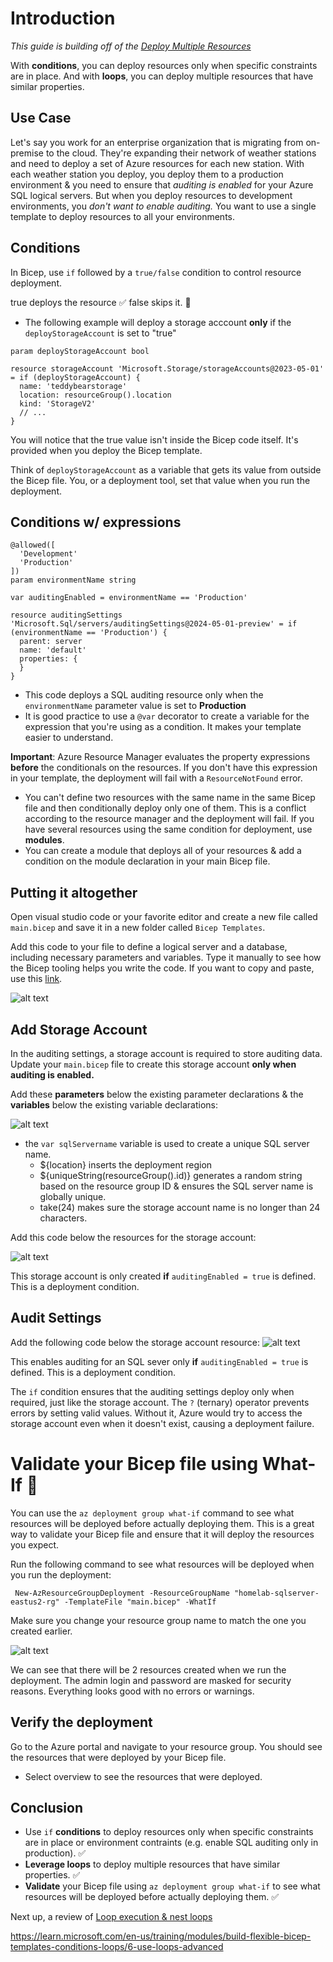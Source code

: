 # Introduction 
*This guide is building off of the [Deploy Multiple Resources](./DeployMultipleResources.md)*

With **conditions**, you can deploy resources only when specific constraints are in place. And with **loops**, you can deploy multiple resources that have similar properties.

## Use Case
Let's say you work for an enterprise organization that is migrating from on-premise to the cloud. 
They're expanding their network of weather stations and need to deploy a set of Azure resources for each new station.
With each weather station you deploy, you deploy them to a production environment & you need to ensure that <em>auditing is enabled</em> for your Azure SQL logical servers.
But when you deploy resources to development environments, you <em>don't want to enable auditing.</em> You want to use a single template to deploy resources to all your environments.

## Conditions
In Bicep, use ```if``` followed by a ```true/false``` condition to control resource deployment.  

<bold>true</bold> deploys the resource ✅
<bold>false</bold> skips it. 🚫

+ The following example will deploy a storage acccount **only** if the ```deployStorageAccount``` is set to "true"
```bicep
param deployStorageAccount bool

resource storageAccount 'Microsoft.Storage/storageAccounts@2023-05-01' = if (deployStorageAccount) {
  name: 'teddybearstorage'
  location: resourceGroup().location
  kind: 'StorageV2'
  // ...
}
```

You will notice that the true value isn't inside the Bicep code itself.  It's provided when you deploy the Bicep template.

Think of ```deployStorageAccount``` as a variable that gets its value from outside the Bicep file.  You, or a deployment tool, set that value when you run the deployment.

## Conditions w/ expressions
```bicep
@allowed([
  'Development'
  'Production'
])
param environmentName string

var auditingEnabled = environmentName == 'Production'

resource auditingSettings 'Microsoft.Sql/servers/auditingSettings@2024-05-01-preview' = if (environmentName == 'Production') {
  parent: server
  name: 'default'
  properties: {
  }
}
```

+ This code deploys a SQL auditing resource only when the ```environmentName``` parameter value is set to **Production**
+ It is good practice to use a ```@var``` decorator to create a variable for the expression that you're using as a condition. It makes your template easier to understand.

**Important**:  Azure Resource Manager evaluates the property expressions **before** the conditionals on the resources. If you don't have this expression in your template, the deployment will fail with a ```ResourceNotFound``` error.
+ You can't define two resources with the same name in the same Bicep file and then conditionally deploy only one of them. This is a conflict according to the resource manager and the deployment will fail. If you have several resources using the same condition for deployment, use **modules**.
+  You can create a module that deploys all of your resources & add a condition on the module declaration in your main Bicep file.

## Putting it altogether

Open visual studio code or your favorite editor and create a new file called ```main.bicep``` and save it in a new folder called ```Bicep Templates```.

Add this code to your file to define a logical server and a database, including necessary parameters and variables. Type it manually to see how the Bicep tooling helps you write the code. If you want to copy and paste, use this [link](https://learn.microsoft.com/en-us/training/modules/build-flexible-bicep-templates-conditions-loops/3-exercise-conditions?pivots=powershell).

![alt text](https://i.imgur.com/y2AzQvr.png)

## Add Storage Account
In the auditing settings, a storage account is required to store auditing data. Update your ```main.bicep``` file to create this storage account **only when auditing is enabled.**

Add these **parameters** below the existing parameter declarations & the **variables** below the existing variable declarations:

![alt text](https://i.imgur.com/9gELNzq.png)

+ the ```var sqlServername``` variable is used to create a unique SQL server name.
  + ${location} inserts the deployment region
  + ${uniqueString(resourceGroup().id)} generates a random string based on the resource group ID & ensures the SQL server name is globally unique. 
  + take(24) makes sure the storage account name is no longer than 24 characters.

 Add this code below the resources for the storage account:

 ![alt text](https://i.imgur.com/zNhgnCm.png)

 This storage account is only created **if** ```auditingEnabled = true``` is defined. This is a deployment condition. 

 ## Audit Settings

  Add the following code below the storage account resource:
  ![alt text](https://i.imgur.com/ETC1mbr.png)

This enables auditing for an SQL sever only **if** ```auditingEnabled = true``` is defined. This is a deployment condition.

  
The `if` condition ensures that the auditing settings deploy only when required, just like the storage account. The `?` (ternary) operator prevents errors by setting valid values. Without it, Azure would try to access the storage account even when it doesn't exist, causing a deployment failure.




# Validate your Bicep file using What-If 🤔
You can use the ```az deployment group what-if``` command to see what resources will be deployed before actually deploying them. This is a great way to validate your Bicep file and ensure that it will deploy the resources you expect.

Run the following command to see what resources will be deployed when you run the deployment:

```
 New-AzResourceGroupDeployment -ResourceGroupName "homelab-sqlserver-eastus2-rg" -TemplateFile "main.bicep" -WhatIf
 ```

Make sure you change your resource group name to match the one you created earlier. 

![alt text](https://i.imgur.com/mmM4Moi.png)

We can see that there will be 2 resources created when we run the deployment. The admin login and password are masked for security reasons. Everything looks good with no errors or warnings.



## Verify the deployment
Go to the Azure portal and navigate to your resource group. You should see the resources that were deployed by your Bicep file.
+ Select overview to see the resources that were deployed.

## Conclusion

+ Use ```if``` **conditions** to deploy resources only when specific constraints are in place or environment contraints (e.g. enable SQL auditing only in production). ✅
+ **Leverage loops** to deploy multiple resources that have similar properties. ✅
+ **Validate** your Bicep file using ```az deployment group what-if``` to see what resources will be deployed before actually deploying them. ✅

Next up, a review of [Loop execution & nest loops](./LoopExecution&NestLoops.md)

https://learn.microsoft.com/en-us/training/modules/build-flexible-bicep-templates-conditions-loops/6-use-loops-advanced